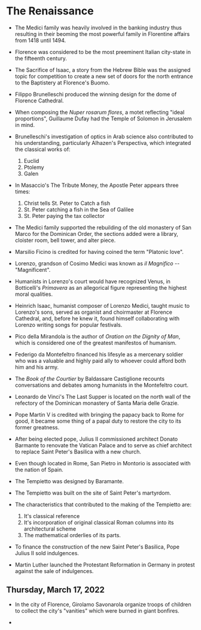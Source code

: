 # The Renaissance

* The Medici family was heavily involved in the banking industry thus resulting in their beoming the most powerful family in Florentine affairs from 1418 until 1494.

* Florence was considered to be the most preeminent Italian city-state in the fifteenth century.

* The Sacrifice of Isaac, a story from the Hebrew Bible was the assigned topic for competition to create a new set of doors for the north entrance to the Baptistery at Florence's Buomo.

* Filippo Brunelleschi produced the winning design for the dome of Florence Cathedral.

* When composing the *Nuper rosarum flores*, a motet reflecting "ideal proportions", Guillaume Dufay had the Temple of Solomon in Jerusalem in mind.

* Brunelleschi's investigation of optics in Arab science also contributed to his understanding, particularly Alhazen's Perspectiva, which integrated the classical works of:
  1. Euclid
  2. Ptolemy
  3. Galen

* In Masaccio's The Tribute Money, the Apostle Peter appears three times:
  1. Christ tells St. Peter to Catch a fish
  2. St. Peter catching a fish in the Sea of Galilee
  3. St. Peter paying the tax collector

* The Medici family supported the rebuilding of the old monastery of San Marco for the Dominican Order, the sections added were a library, cloister room, bell tower, and alter piece.

* Marsilio Ficino is credited for having coined the term "Platonic love".

* Lorenzo, grandson of Cosimo Medici was known as *il Magnifico* -- "Magnificent".

* Humanists in Lorenzo's court would have recognized Venus, in Botticelli's *Primavera* as an allegorical figure representing the highest moral qualities.

* Heinrich Isaac, humanist composer of Lorenzo Medici, taught music to Lorenzo's sons, served as organist and choirmaster at Florence Cathedral, and, before he knew it, found himself collaborating with Lorenzo writing songs for popular festivals.

* Pico della Mirandola is the author of *Oration on the Dignity of Man*, which is considered one of the greatest manifestos of humanism.

* Federigo da Montefeltro financed his lifesyle as a mercenary soldier who was a valuable and highly paid ally to whoever could afford both him and his army.

* The *Book of the Courtier* by Baldassare Castiglione recounts conversations and debates among humanists in the Montefeltro court.

* Leonardo de Vinci's The Last Supper is located on the north wall of the refectory of the Dominican monastery of Santa Maria delle Grazie.

* Pope Martin V is credited with bringing the papacy back to Rome for good, it became some thing of a papal duty to restore the city to its former greatness.

* After being elected pope, Julius II commissioned architect Donato Barmante to renovate the Vatican Palace and to serve as chief architect to replace Saint Peter's Basilica with a new church.

* Even though located in Rome, San Pietro in Montorio is associated with the nation of Spain.

* The Tempietto was designed by Baramante.

* The Tempietto was built on the site of Saint Peter's martyrdom.

* The characteristics that contributed to the making of the Tempietto are:
  1. It's classical reference
  2. It's incorporation of original classical Roman columns into its architectural scheme
  3. The mathematical orderlies of its parts.

* To finance the construction of the new Saint Peter's Basilica, Pope Julius II sold indulgences.

* Martin Luther launched the Protestant Reformation in Germany in protest against the sale of indulgences.

## Thursday, March 17, 2022

* In the city of Florence, Girolamo Savonarola organize troops of children to collect the city's "vanities" which were burned in giant bonfires.

*
